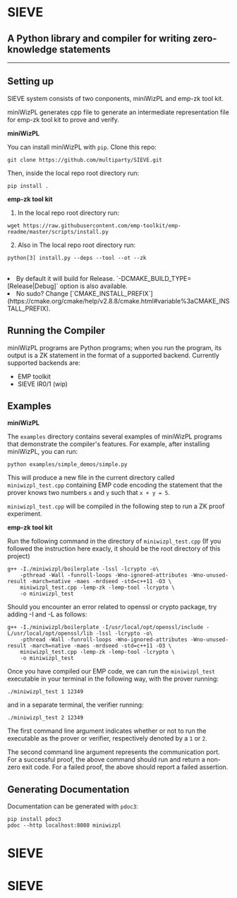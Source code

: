 # SIEVE

## A Python library and compiler for writing zero-knowledge statements

----

## Setting up

SIEVE system consists of two conponents, miniWizPL and emp-zk tool kit.

miniWizPL generates cpp file to generate an intermediate representation file for emp-zk tool kit to prove and verify. 

<strong> miniWizPL </strong><br>

You can install miniWizPL with `pip`. 
Clone this repo:

```
git clone https://github.com/multiparty/SIEVE.git
```

Then, inside the local repo root directory run:

```
pip install .
```

<strong> emp-zk tool kit </strong><br>

1. In the local repo root directory run: 
```
wget https://raw.githubusercontent.com/emp-toolkit/emp-readme/master/scripts/install.py
```

2. Also in The local repo root directory run: 
  ```
  python[3] install.py --deps --tool --ot --zk
  ```
  <br>
    <li> By default it will build for Release. `-DCMAKE_BUILD_TYPE=[Release|Debug]` option is also available.</li>
    <li> No sudo? Change [`CMAKE_INSTALL_PREFIX`](https://cmake.org/cmake/help/v2.8.8/cmake.html#variable%3aCMAKE_INSTALL_PREFIX).</li>

## Running the Compiler

miniWizPL programs are Python programs; when you run the program, its
output is a ZK statement in the format of a supported backend.
Currently supported backends are:

- EMP toolkit
- SIEVE IR0/1 (wip)

## Examples

<strong> miniWizPL </strong><br>

The `examples` directory contains several examples of miniWizPL
programs that demonstrate the compiler's features. For example, after
installing miniWizPL, you can run:

```
python examples/simple_demos/simple.py
```

This will produce a new file in the current directory called
`miniwizpl_test.cpp` containing EMP code encoding the statement that
the prover knows two numbers `x` and `y` such that `x + y = 5`.

`miniwizpl_test.cpp` will be compiled in the following step to run a ZK proof experiment.

<strong> emp-zk tool kit </strong><br>

Run the following command in the directory of `miniwizpl_test.cpp` (If you followed the instruction here exacly, it should be the root directory of this project)

```
g++ -I./miniwizpl/boilerplate -lssl -lcrypto -o\
    -pthread -Wall -funroll-loops -Wno-ignored-attributes -Wno-unused-result -march=native -maes -mrdseed -std=c++11 -O3 \
    miniwizpl_test.cpp -lemp-zk -lemp-tool -lcrypto \
    -o miniwizpl_test
```

Should you encounter an error related to openssl or crypto package, try adding -I and -L as follows:

```
g++ -I./miniwizpl/boilerplate -I/usr/local/opt/openssl/include -L/usr/local/opt/openssl/lib -lssl -lcrypto -o\
    -pthread -Wall -funroll-loops -Wno-ignored-attributes -Wno-unused-result -march=native -maes -mrdseed -std=c++11 -O3 \
    miniwizpl_test.cpp -lemp-zk -lemp-tool -lcrypto \
    -o miniwizpl_test
```

Once you have compiled our EMP code, we can run the `miniwizpl_test`
executable in your terminal in the following way, with the prover running:

```
./miniwizpl_test 1 12349
```

and in a separate terminal, the verifier running:

```
./miniwizpl_test 2 12349
```

The first command line argument indicates whether or not to run the executable as the prover or verifier, respectively denoted by a `1` or `2`. 

The second command line argument represents the communication port. 
For a successful proof, the above command should run and return 
a non-zero exit code. For a failed proof, the above should report a failed assertion.

## Generating Documentation

Documentation can be generated with `pdoc3`:

```
pip install pdoc3
pdoc --http localhost:8080 miniwizpl
```
# SIEVE
# SIEVE
